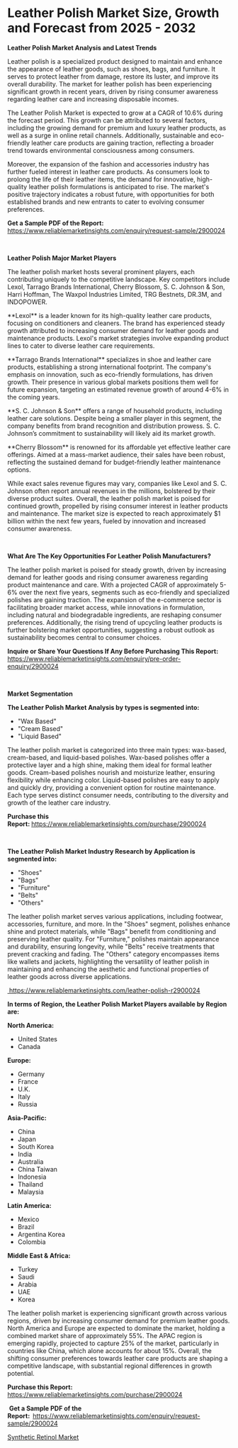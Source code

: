 <p><h1>Leather Polish Market Size, Growth and Forecast from 2025 - 2032</h1></p><p><strong>Leather Polish Market Analysis and Latest Trends</strong></p>
<p><p>Leather polish is a specialized product designed to maintain and enhance the appearance of leather goods, such as shoes, bags, and furniture. It serves to protect leather from damage, restore its luster, and improve its overall durability. The market for leather polish has been experiencing significant growth in recent years, driven by rising consumer awareness regarding leather care and increasing disposable incomes. </p><p>The Leather Polish Market is expected to grow at a CAGR of 10.6% during the forecast period. This growth can be attributed to several factors, including the growing demand for premium and luxury leather products, as well as a surge in online retail channels. Additionally, sustainable and eco-friendly leather care products are gaining traction, reflecting a broader trend towards environmental consciousness among consumers. </p><p>Moreover, the expansion of the fashion and accessories industry has further fueled interest in leather care products. As consumers look to prolong the life of their leather items, the demand for innovative, high-quality leather polish formulations is anticipated to rise. The market's positive trajectory indicates a robust future, with opportunities for both established brands and new entrants to cater to evolving consumer preferences.</p></p>
<p><strong>Get a Sample PDF of the Report:&nbsp;</strong> <a href="https://www.reliablemarketinsights.com/enquiry/request-sample/2900024?utm_campaign=3268&utm_medium=2&utm_source=Github&utm_content=ia&utm_term=16032025&utm_id=leather-polish">https://www.reliablemarketinsights.com/enquiry/request-sample/2900024</a></p>
<p>&nbsp;</p>
<p><strong>Leather Polish Major Market Players</strong></p>
<p><p>The leather polish market hosts several prominent players, each contributing uniquely to the competitive landscape. Key competitors include Lexol, Tarrago Brands International, Cherry Blossom, S. C. Johnson & Son, Harri Hoffman, The Waxpol Industries Limited, TRG Bestnets, DR.3M, and INDOPOWER.</p><p>**Lexol** is a leader known for its high-quality leather care products, focusing on conditioners and cleaners. The brand has experienced steady growth attributed to increasing consumer demand for leather goods and maintenance products. Lexol's market strategies involve expanding product lines to cater to diverse leather care requirements.</p><p>**Tarrago Brands International** specializes in shoe and leather care products, establishing a strong international footprint. The company's emphasis on innovation, such as eco-friendly formulations, has driven growth. Their presence in various global markets positions them well for future expansion, targeting an estimated revenue growth of around 4-6% in the coming years.</p><p>**S. C. Johnson & Son** offers a range of household products, including leather care solutions. Despite being a smaller player in this segment, the company benefits from brand recognition and distribution prowess. S. C. Johnson’s commitment to sustainability will likely aid its market growth.</p><p>**Cherry Blossom** is renowned for its affordable yet effective leather care offerings. Aimed at a mass-market audience, their sales have been robust, reflecting the sustained demand for budget-friendly leather maintenance options.</p><p>While exact sales revenue figures may vary, companies like Lexol and S. C. Johnson often report annual revenues in the millions, bolstered by their diverse product suites. Overall, the leather polish market is poised for continued growth, propelled by rising consumer interest in leather products and maintenance. The market size is expected to reach approximately $1 billion within the next few years, fueled by innovation and increased consumer awareness.</p></p>
<p>&nbsp;</p>
<p><strong>What Are The Key Opportunities For Leather Polish Manufacturers?</strong></p>
<p><p>The leather polish market is poised for steady growth, driven by increasing demand for leather goods and rising consumer awareness regarding product maintenance and care. With a projected CAGR of approximately 5-6% over the next five years, segments such as eco-friendly and specialized polishes are gaining traction. The expansion of the e-commerce sector is facilitating broader market access, while innovations in formulation, including natural and biodegradable ingredients, are reshaping consumer preferences. Additionally, the rising trend of upcycling leather products is further bolstering market opportunities, suggesting a robust outlook as sustainability becomes central to consumer choices.</p></p>
<p><strong>Inquire or Share Your Questions If Any Before Purchasing This Report:</strong> <a href="https://www.reliablemarketinsights.com/enquiry/pre-order-enquiry/2900024?utm_campaign=3268&utm_medium=2&utm_source=Github&utm_content=ia&utm_term=16032025&utm_id=leather-polish">https://www.reliablemarketinsights.com/enquiry/pre-order-enquiry/2900024</a></p>
<p>&nbsp;</p>
<p><strong>Market Segmentation</strong></p>
<p><strong>The Leather Polish Market Analysis by types is segmented into:</strong></p>
<p><ul><li>"Wax Based"</li><li>"Cream Based"</li><li>"Liquid Based"</li></ul></p>
<p><p>The leather polish market is categorized into three main types: wax-based, cream-based, and liquid-based polishes. Wax-based polishes offer a protective layer and a high shine, making them ideal for formal leather goods. Cream-based polishes nourish and moisturize leather, ensuring flexibility while enhancing color. Liquid-based polishes are easy to apply and quickly dry, providing a convenient option for routine maintenance. Each type serves distinct consumer needs, contributing to the diversity and growth of the leather care industry.</p></p>
<p><strong>Purchase this Report:&nbsp;</strong><a href="https://www.reliablemarketinsights.com/purchase/2900024?utm_campaign=3268&utm_medium=2&utm_source=Github&utm_content=ia&utm_term=16032025&utm_id=leather-polish">https://www.reliablemarketinsights.com/purchase/2900024</a></p>
<p>&nbsp;</p>
<p><strong>The Leather Polish Market Industry Research by Application is segmented into:</strong></p>
<p><ul><li>"Shoes"</li><li>"Bags"</li><li>"Furniture"</li><li>"Belts"</li><li>"Others"</li></ul></p>
<p><p>The leather polish market serves various applications, including footwear, accessories, furniture, and more. In the "Shoes" segment, polishes enhance shine and protect materials, while "Bags" benefit from conditioning and preserving leather quality. For "Furniture," polishes maintain appearance and durability, ensuring longevity, while "Belts" receive treatments that prevent cracking and fading. The "Others" category encompasses items like wallets and jackets, highlighting the versatility of leather polish in maintaining and enhancing the aesthetic and functional properties of leather goods across diverse applications.</p></p>
<p><a href="https://www.reliablemarketinsights.com/leather-polish-r2900024?utm_campaign=3268&utm_medium=2&utm_source=Github&utm_content=ia&utm_term=16032025&utm_id=leather-polish">&nbsp;https://www.reliablemarketinsights.com/leather-polish-r2900024</a></p>
<p><strong>In terms of Region, the Leather Polish Market Players available by Region are:</strong></p>
<p>
    <p> <strong> North America: </strong>
        <ul>
            <li>United States</li>
            <li>Canada</li>
        </ul>
        </p> 
    <p> <strong> Europe: </strong>
        <ul>
            <li>Germany</li>
            <li>France</li>
            <li>U.K.</li>
            <li>Italy</li>
            <li>Russia</li>
        </ul>
        </p> 
    <p> <strong> Asia-Pacific: </strong>
        <ul>
            <li>China</li>
            <li>Japan</li>
            <li>South Korea</li>
            <li>India</li>
            <li>Australia</li>
            <li>China Taiwan</li>
            <li>Indonesia</li>
            <li>Thailand</li>
            <li>Malaysia</li>
        </ul>
        </p> 
    <p> <strong> Latin America: </strong>
        <ul>
            <li>Mexico</li>
            <li>Brazil</li>
            <li>Argentina Korea</li>
            <li>Colombia</li>
        </ul>
        </p> 
    <p> <strong> Middle East & Africa: </strong>
        <ul>
            <li>Turkey</li>
            <li>Saudi</li>
            <li>Arabia</li>
            <li>UAE</li>
            <li>Korea</li>
        </ul>
    </p>
    </p>
<p><p>The leather polish market is experiencing significant growth across various regions, driven by increasing consumer demand for premium leather goods. North America and Europe are expected to dominate the market, holding a combined market share of approximately 55%. The APAC region is emerging rapidly, projected to capture 25% of the market, particularly in countries like China, which alone accounts for about 15%. Overall, the shifting consumer preferences towards leather care products are shaping a competitive landscape, with substantial regional differences in growth potential.</p></p>
<p><strong>Purchase this Report: </strong><a href="https://www.reliablemarketinsights.com/purchase/2900024?utm_campaign=3268&utm_medium=2&utm_source=Github&utm_content=ia&utm_term=16032025&utm_id=leather-polish">https://www.reliablemarketinsights.com/purchase/2900024</a></p>
<p>&nbsp;<strong>Get a Sample PDF of the Report:&nbsp;&nbsp;</strong><a href="https://www.reliablemarketinsights.com/enquiry/request-sample/2900024?utm_campaign=3268&utm_medium=2&utm_source=Github&utm_content=ia&utm_term=16032025&utm_id=leather-polish">https://www.reliablemarketinsights.com/enquiry/request-sample/2900024</a></p>
<p><strong></strong></p>
<p><p><a href="https://github.com/daphnyvashdi/Market-Research-Report-List-1/blob/main/synthetic-retinol-market.md?utm_campaign=3268&utm_medium=2&utm_source=Github&utm_content=ia&utm_term=16032025&utm_id=leather-polish">Synthetic Retinol Market</a></p></p>